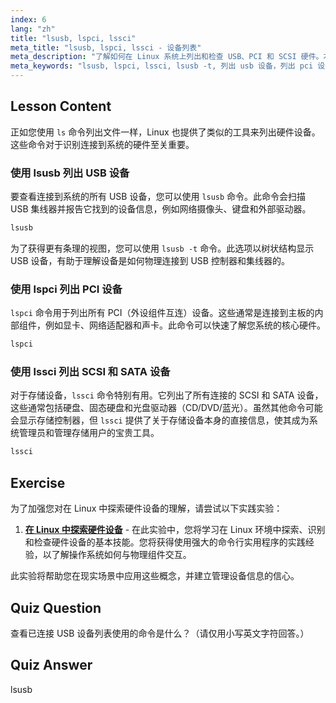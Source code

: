 ```yaml
---
index: 6
lang: "zh"
title: "lsusb, lspci, lssci"
meta_title: "lsusb, lspci, lssci - 设备列表"
meta_description: "了解如何在 Linux 系统上列出和检查 USB、PCI 和 SCSI 硬件。本指南涵盖 lsusb、lspci 和 lssci 命令，包括 lsusb -t 等查看设备树的选项。"
meta_keywords: "lsusb, lspci, lssci, lsusb -t, 列出 usb 设备，列出 pci 设备，列出 scsi 设备，linux 硬件，设备信息"
---
```


## Lesson Content

正如您使用 `ls` 命令列出文件一样，Linux 也提供了类似的工具来列出硬件设备。这些命令对于识别连接到系统的硬件至关重要。

### 使用 lsusb 列出 USB 设备

要查看连接到系统的所有 USB 设备，您可以使用 `lsusb` 命令。此命令会扫描 USB 集线器并报告它找到的设备信息，例如网络摄像头、键盘和外部驱动器。

```bash
lsusb
```

为了获得更有条理的视图，您可以使用 `lsusb -t` 命令。此选项以树状结构显示 USB 设备，有助于理解设备是如何物理连接到 USB 控制器和集线器的。

### 使用 lspci 列出 PCI 设备

`lspci` 命令用于列出所有 PCI（外设组件互连）设备。这些通常是连接到主板的内部组件，例如显卡、网络适配器和声卡。此命令可以快速了解您系统的核心硬件。

```bash
lspci
```

### 使用 lssci 列出 SCSI 和 SATA 设备

对于存储设备，`lssci` 命令特别有用。它列出了所有连接的 SCSI 和 SATA 设备，这些通常包括硬盘、固态硬盘和光盘驱动器（CD/DVD/蓝光）。虽然其他命令可能会显示存储控制器，但 `lssci` 提供了关于存储设备本身的直接信息，使其成为系统管理员和管理存储用户的宝贵工具。

```bash
lssci
```

## Exercise

为了加强您对在 Linux 中探索硬件设备的理解，请尝试以下实践实验：

1.  **[在 Linux 中探索硬件设备](https://labex.io/zh/labs/comptia-explore-hardware-devices-in-linux-590861)** - 在此实验中，您将学习在 Linux 环境中探索、识别和检查硬件设备的基本技能。您将获得使用强大的命令行实用程序的实践经验，以了解操作系统如何与物理组件交互。

此实验将帮助您在现实场景中应用这些概念，并建立管理设备信息的信心。

## Quiz Question

查看已连接 USB 设备列表使用的命令是什么？（请仅用小写英文字符回答。）

## Quiz Answer

lsusb
